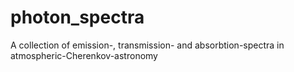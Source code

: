 # photon_spectra
A collection of emission-, transmission- and absorbtion-spectra in atmospheric-Cherenkov-astronomy 
